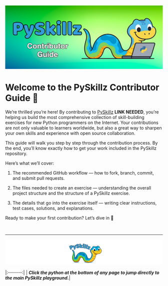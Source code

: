 ![PySkillz](../../graphics/PySkillzBanner-ContributorGuide.png)

# Welcome to the PySkillz Contributor Guide 🎉

We’re thrilled you’re here! By contributing to [PySkillz](skillz-catalog) __LINK NEEDED__, you’re helping us build the most comprehensive collection of skill-building exercises for new Python programmers on the Internet. Your contributions are not only valuable to learners worldwide, but also a great way to sharpen your own skills and experience with open source collaboration.

This guide will walk you step by step through the contribution process. By the end, you’ll know exactly how to get your work included in the PySkillz repository.

Here’s what we’ll cover:

1. The recommended GitHub workflow — how to fork, branch, commit, and submit pull requests.

2. The files needed to create an exercise — understanding the overall project structure and the structure of a PySkillz exercise.

3. The details that go into the exercise itself — writing clear instructions, test cases, solutions, and explanations.

Ready to make your first contribution? Let’s dive in 🚀

<BR>

************

[![PySkillz](../../graphics/PySkillzFooter.png)](skillz-catalog)

|:-------:|
| <span style="font-size: 100%"><b>_Click the python at the bottom of any page to jump directly to the main PySkillz playground._</b></span>|

